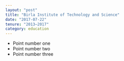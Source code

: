 ```yaml
---
layout: "post"
title: "Birla Institute of Technology and Science"
date: "2017-07-22"
tenure: "2013–2017"
category: education
---
```


- Point number one
- Point number two
- Point number three

<!--more-->
